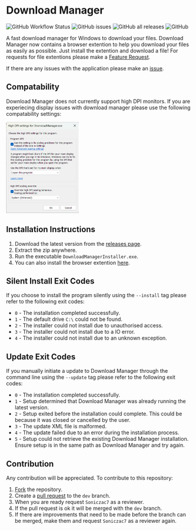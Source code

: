 # Download Manager
![GitHub Workflow Status](https://img.shields.io/github/workflow/status/Soniczac7/Download-Manager/CodeQL) ![GitHub issues](https://img.shields.io/github/issues/Soniczac7/Download-Manager) ![GitHub all releases](https://img.shields.io/github/downloads/Soniczac7/Download-Manager/total) ![GitHub](https://img.shields.io/github/license/Soniczac7/Download-Manager)

A fast download manager for Windows to download your files.
Download Manager now contains a browser extention to help you download your files as easily as possible.
Just install the extention and download a file!
For requests for file extentions please make a [Feature Request](https://github.com/Soniczac7/Download-Manager/issues/new?assignees=&labels=enhancement&template=feature_request.md&title=).

If there are any issues with the application please make an [issue](https://github.com/Soniczac7/Download-Manager/issues/new/choose).

## Compatability
Download Manager does not currently support high DPI monitors.
If you are experiecing display issues with download manager please use the following compatability settings:

<img src=".github/images/CompatabilitySettings.png" width="196.5px" height="246px">

## Installation Instructions
1) Download the latest version from the [releases page](https://github.com/Soniczac7/Download-Manager/releases).
2) Extract the zip anywhere.
4) Run the executable `DownloadManagerInstaller.exe`.
5) You can also install the browser extention [here](https://microsoftedge.microsoft.com/addons/detail/download-manager/facopbimneimllhcabghncloejfeficd?hl=en-GB).

## Silent Install Exit Codes
If you choose to install the program silently using the `--install` tag please refer to the following exit codes:
 - `0` - The installation completed successfully.
 - `1` - The default drive `C:\` could not be found.
 - `2` - The installer could not install due to unauthorised access.
 - `3` - The installer could not install due to a IO error.
 - `4` - The installer could not install due to an unknown exception.

## Update Exit Codes
If you manually initiate a update to Download Manager through the command line using the `--update` tag please refer to the following exit codes:
 - `0` - The installation completed successfully.
 - `1` - Setup determined that Download Manager was already running the latest version.
 - `2` - Setup exited before the installation could complete. This could be because it was closed or cancelled by the user.
 - `3` - The update XML file is malformed.
 - `4` - The update failed due to an error during the installation process.
 - `5` - Setup could not retrieve the existing Download Manager installation. Ensure setup is in the same path as Download Manager and try again.
 
## Contribution
Any contribution will be appreciated. To contribute to this repository:
1) [Fork](https://github.com/Soniczac7/Download-Manager/fork) the repository.
2) Create a [pull request](https://github.com/Soniczac7/Download-Manager/pulls) to the `dev` branch.
3) When you are ready request `Soniczac7` as a reviewer.
4) If the pull request is ok it will be merged with the `dev` branch.
5) If there are improvements that need to be made before the branch can be merged, make them and request `Soniczac7` as a reviewer again.

